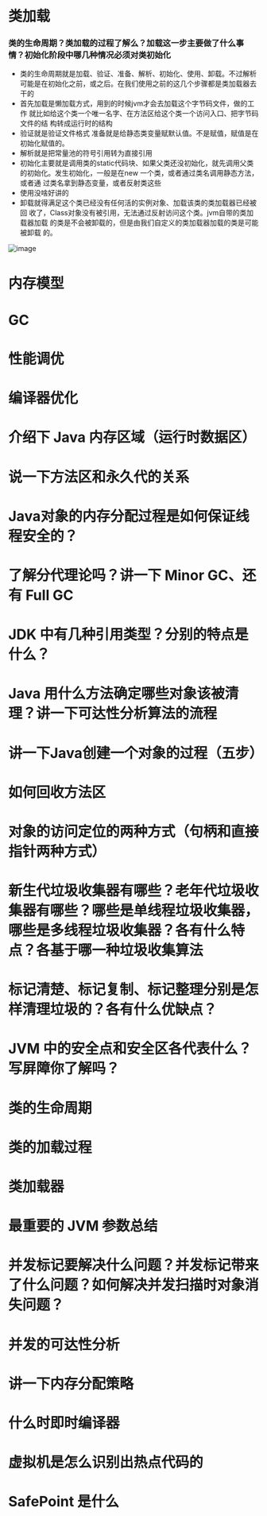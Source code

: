 # 类加载
### 类的生命周期？类加载的过程了解么？加载这一步主要做了什么事情？初始化阶段中哪几种情况必须对类初始化
- 类的生命周期就是加载、验证、准备、解析、初始化、使用、卸载。不过解析可能是在初始化之前，或之后。在我们使用之前的这几个步骤都是类加载器去干的
- 首先加载是懒加载方式，用到的时候jvm才会去加载这个字节码文件，做的工作 就比如给这个类一个唯一名字、在方法区给这个类一个访问入口、把字节码文件的结 构转成运行时的结构
- 验证就是验证文件格式 准备就是给静态类变量赋默认值。不是赋值，赋值是在初始化赋值的。
- 解析就是把常量池的符号引用转为直接引用
- 初始化主要就是调用类的static代码块、如果父类还没初始化，就先调用父类的初始化。发生初始化，一般是在new 一个类，或者通过类名调用静态方法，或者通 过类名拿到静态变量，或者反射类这些
- 使用没啥好讲的
- 卸载就得满足这个类已经没有任何活的实例对象、加载该类的类加载器已经被回 收了，Class对象没有被引用，无法通过反射访问这个类。jvm自带的类加载器加载 的类是不会被卸载的，但是由我们自定义的类加载器加载的类是可能被卸载 的。

![image](https://user-images.githubusercontent.com/27798171/180156987-39ce0fa0-6051-4a0b-bf29-80adf473182c.png)


# 内存模型


# GC

# 性能调优

# 编译器优化







# 介绍下 Java 内存区域（运行时数据区）

# 说一下方法区和永久代的关系

# Java对象的内存分配过程是如何保证线程安全的？

# 了解分代理论吗？讲一下 Minor GC、还有 Full GC

# JDK 中有几种引用类型？分别的特点是什么？

# Java 用什么方法确定哪些对象该被清理？讲一下可达性分析算法的流程

# 讲一下Java创建一个对象的过程（五步）

# 如何回收方法区

# 对象的访问定位的两种方式（句柄和直接指针两种方式）

# 新生代垃圾收集器有哪些？老年代垃圾收集器有哪些？哪些是单线程垃圾收集器，哪些是多线程垃圾收集器？各有什么特点？各基于哪一种垃圾收集算法

# 标记清楚、标记复制、标记整理分别是怎样清理垃圾的？各有什么优缺点？

# JVM 中的安全点和安全区各代表什么？写屏障你了解吗？

# 类的生命周期

# 类的加载过程

# 类加载器

# 最重要的 JVM 参数总结

# 并发标记要解决什么问题？并发标记带来了什么问题？如何解决并发扫描时对象消失问题？

# 并发的可达性分析

# 讲一下内存分配策略

# 什么时即时编译器

# 虚拟机是怎么识别出热点代码的

# SafePoint 是什么

